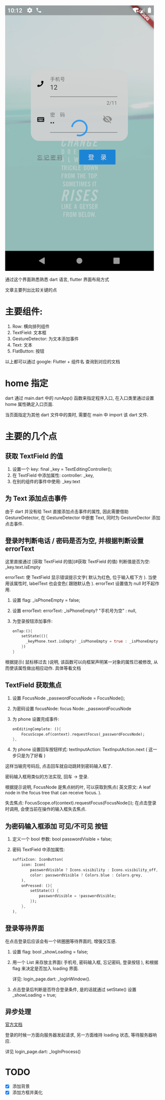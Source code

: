 ![1558347192943](README.assets/1558347192943.png)

通过这个界面熟悉熟悉 dart 语言, flutter 界面布局方式

文章主要列出比较关键的点

# 主要组件:

1. Row: 横向排列组件
2. TextField: 文本框
3. GestureDetector: 为文本添加事件
4. Text: 文本
5. FlatButton: 按钮

以上都可以通过 google: Flutter + 组件名 查询到对应的文档

# home 指定

dart 通过 main.dart 中的 runApp() 函数来指定程序入口, 在入口类里通过设置 home 属性确定入口页面.

当页面指定为其他 dart 文件中的类时, 需要在 main 中 import 该 dart 文件.

# 主要的几个点

## 获取 TextField 的值

1. 设置一个 key: final  _key = TextEditingController();
2. 在 TextField 中添加属性: controller: _key,
3. 在别的组件的事件中使用: _key.text

## 为 Text 添加点击事件

由于 dart 并没有给 Text 直接添加点击事件的属性, 因此需要借助 GestureDetector, 在 GestureDetector 中嵌套 Text, 同时为 GestureDector 添加点击事件.

## 登录时判断电话 / 密码是否为空, 并根据判断设置 errorText

这里直接通过 [获取 TextField 的值](#获取 TextField 的值) 判断值是否为空: _key.text.isEmpty

errorText: 使 TextField 显示错误提示文字( 默认为红色, 位于输入框下方 ). 当使用该属性时, labelText 也会变色( 跟随默认色 ). errorText 设置值为 null 时不起作用.

1. 设置 flag: _isPhoneEmpty = false;

2. 设置 errorText: errorText: _isPhoneEmpty? "手机号为空" : null,

3. 为登录按钮添加事件: 

	```dart
	onTap:(){
		setState((){
	      _keyPhone.text.isEmpty? _isPhoneEmpty = true : _isPhoneEmpty = false;
	    })
	}
	```

根据提示( 鼠标移过去 )说明, 该函数可以向框架声明某一对象的属性已被修改, 从而使该属性做出相应动作. 具体等看文档

## TextField 获取焦点

1. 设置 FocusNode _passwordFocusNode = FocusNode();

2. 为密码设置 focusNode: focus Node: _passwordFocusNode

3. 为 phone 设置完成事件:

	```dart
	onEditingComplete: (){
	    FocusScope.of(context).requestFocus(_passwordFocusNode);
	},
	```

4. 为 phone 设置回车按钮样式: textInputAction: TextInputAction.next ( 这一步只是为了好看 )

这样当输完号码后, 点击回车就自动跳转到密码输入框了.

密码输入框用类似的方法实现, 回车 -> 登录.

根据提示说明, FocusNode 是焦点树的叶, 可以获取到焦点( 英文原文: A leaf node in the focus tree that can receive focus. ). 

失去焦点: FocusScope.of(context).requestFocus(FocusNode()); 在点击登录时调用, 会使当前在操作的输入框失去焦点.

## 为密码输入框添加 可见/不可见 按钮

1. 定义一个 bool 参数: bool passwordVisible = false;

2. 密码 TextField 中添加属性: 

	```dart
	suffixIcon: IconButton(
	    icon: Icon(
	        passwordVisible ? Icons.visibility : Icons.visibility_off,
	        color: passwordVisible ? Colors.blue : Colors.grey,
	    ),
	    onPressed: (){
	        setState(() {
	            passwordVisible = !passwordVisible; 
	        });
	    },
	),
	```


## 登录等待界面

在点击登录后应该会有一个转圈圈等待界面的, 增强交互感.

1. 设置 flag: bool _showLoading = false;

2. 用一个 List 来存放主界面( 手机号, 密码输入框, 忘记密码, 登录按钮 ), 和根据 flag 来决定是否加入 loading 界面. 

	详见: login_page.dart: _logInWindow().

3. 点击登录后判断是否符合登录条件, 是的话就通过 setState() 设置 _showLoading = true;

## 异步处理

[官方文档](<https://dart.dev/tutorials/language/futures>)

登录的时候一方面向服务器发起请求, 另一方面维持 loading 状态, 等待服务器响应. 

详见 login_page.dart: _logInProcess()

# TODO

- [x] 添加背景
- [x] 添加方框并美化